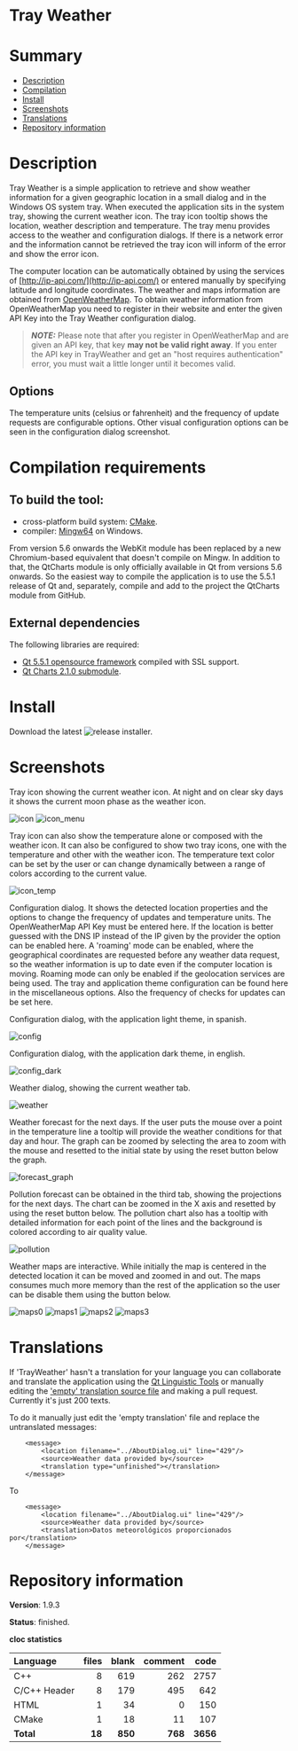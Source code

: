 Tray Weather
============

# Summary
- [Description](#description)
- [Compilation](#compilation-requirements)
- [Install](#install)
- [Screenshots](#screenshots)
- [Translations](#translations)
- [Repository information](#repository-information)

# Description
Tray Weather is a simple application to retrieve and show weather information for a given geographic location in a small dialog and in the Windows OS system tray. When executed the application sits
in the system tray, showing the current weather icon. The tray icon tooltip shows the location, weather description and temperature. The tray menu provides access to the weather and configuration
dialogs. If there is a network error and the information cannot be retrieved the tray icon will inform of the error and show the error icon. 

The computer location can be automatically obtained by using the services of [http://ip-api.com/](http://ip-api.com/) or entered manually by specifying latitude and longitude coordinates. The weather
and maps information are obtained from [OpenWeatherMap](http://openweathermap.org/). To obtain weather information from OpenWeatherMap you need to register in their website and enter the given API Key
into the Tray Weather configuration dialog. 

> **_NOTE:_**  Please note that after you register in OpenWeatherMap and are given an API key, that key **may not be valid right away**. If you enter the API key in TrayWeather and get an "host requires authentication" error, you must wait a little longer until it becomes valid.

## Options
The temperature units (celsius or fahrenheit) and the frequency of update requests are configurable options. Other visual configuration options can be seen in the configuration dialog screenshot.

# Compilation requirements
## To build the tool:
* cross-platform build system: [CMake](http://www.cmake.org/cmake/resources/software.html).
* compiler: [Mingw64](http://sourceforge.net/projects/mingw-w64/) on Windows.

From version 5.6 onwards the WebKit module has been replaced by a new Chromium-based equivalent that doesn't compile on Mingw. In addition to that, the QtCharts module is only officially available in Qt
from versions 5.6 onwards. So the easiest way to compile the application is to use the 5.5.1 release of Qt and, separately, compile and add to the project the QtCharts module from GitHub. 

## External dependencies
The following libraries are required:
* [Qt 5.5.1 opensource framework](http://www.qt.io/) compiled with SSL support.
* [Qt Charts 2.1.0 submodule](https://github.com/qt/qtcharts).

# Install

Download the latest ![release](https://github.com/FelixdelasPozas/TrayWeather/releases/) installer.

# Screenshots
Tray icon showing the current weather icon. At night and on clear sky days it shows the current moon phase as the weather icon.

![icon](https://cloud.githubusercontent.com/assets/12167134/20938095/f03e2474-bbe9-11e6-83b9-e2bc8c716bf4.jpg)
![icon_menu](https://user-images.githubusercontent.com/12167134/121608218-c7e88c00-ca51-11eb-8501-9a45314cf2fc.png)

Tray icon can also show the temperature alone or composed with the weather icon. It can also be configured to show two tray icons, one with the temperature and other with the weather icon. 
The temperature text color can be set by the user or can change dynamically between a range of colors according to the current value. 

![icon_temp](https://user-images.githubusercontent.com/12167134/85929400-b6e05280-b8b4-11ea-9574-bf27537f38e3.png)

Configuration dialog. It shows the detected location properties and the options to change the frequency of updates and temperature units. The OpenWeatherMap API Key must be entered here. If the location is better guessed with the DNS IP instead of the IP given by the provider the option
can be enabled here. A 'roaming' mode can be enabled, where the geographical coordinates are requested before any weather data request, so the 
weather information is up to date even if the computer location is moving. Roaming mode can only be enabled if the geolocation services are being used.
The tray and application theme configuration can be found here in the miscellaneous options. Also the frequency of checks for updates can be set here.

Configuration dialog, with the application light theme, in spanish.

![config](https://user-images.githubusercontent.com/12167134/126078725-dbd729e7-7490-44ab-b938-5dd26ba00d7e.png)

Configuration dialog, with the application dark theme, in english.

![config_dark](https://user-images.githubusercontent.com/12167134/126078727-7a66a6aa-0fb7-487e-8e06-5baba72f8bac.png)

Weather dialog, showing the current weather tab. 

![weather](https://user-images.githubusercontent.com/12167134/109207321-4a9e5180-77a9-11eb-9ece-bc292d7c9bf5.png)

Weather forecast for the next days. If the user puts the mouse over a point in the temperature line a tooltip will provide the weather conditions for that day and hour. 
The graph can be zoomed by selecting the area to zoom with the mouse and resetted to the initial state by using the reset button below the graph.

![forecast_graph](https://user-images.githubusercontent.com/12167134/109207324-4b36e800-77a9-11eb-9891-291c907d0aef.png)

Pollution forecast can be obtained in the third tab, showing the projections for the next days. The chart can be zoomed in the X axis and
resetted by using the reset button below. The pollution chart also has a tooltip with detailed information for each point of the lines and
the background is colored according to air quality value. 

![pollution](https://user-images.githubusercontent.com/12167134/109207327-4bcf7e80-77a9-11eb-89a0-dd704e8969ad.png)

Weather maps are interactive. While initially the map is centered in the detected location it can be moved and zoomed in and out. The maps consumes much more memory than
the rest of the application so the user can be disable them using the button below. 

![maps0](https://user-images.githubusercontent.com/12167134/109207325-4bcf7e80-77a9-11eb-8744-8b928c5d2c3e.png)
![maps1](https://cloud.githubusercontent.com/assets/12167134/20938099/f07daa22-bbe9-11e6-9efb-07466ef36748.jpg)
![maps2](https://cloud.githubusercontent.com/assets/12167134/20938097/f0623792-bbe9-11e6-8ebf-0ae4b5b679a9.jpg)
![maps3](https://cloud.githubusercontent.com/assets/12167134/20938100/f0851d34-bbe9-11e6-80c9-d7d952632cc4.jpg)

# Translations

If 'TrayWeather' hasn't a translation for your language you can collaborate and translate the application using the 
[Qt Linguistic Tools](https://doc.qt.io/qt-5/qtlinguist-index.html) or manually editing the
['empty' translation source file](https://github.com/FelixdelasPozas/TrayWeather/blob/master/languages/empty.ts)
and making a pull request. Currently it's just 200 texts.

To do it manually just edit the 'empty translation' file and replace the untranslated messages:

```
    <message>
        <location filename="../AboutDialog.ui" line="429"/>
        <source>Weather data provided by</source>
        <translation type="unfinished"></translation>
    </message>
```
    
To

```
    <message>
        <location filename="../AboutDialog.ui" line="429"/>
        <source>Weather data provided by</source>
        <translation>Datos meteorológicos proporcionados por</translation>
    </message>
```


# Repository information

**Version**: 1.9.3

**Status**: finished.

**cloc statistics**

| Language                     |files          |blank        |comment           |code  |
|:-----------------------------|--------------:|------------:|-----------------:|-----:|
| C++                          |   8           | 619         |   262            | 2757 |
| C/C++ Header                 |   8           | 179         |   495            |  642 |
| HTML                         |   1           |  34         |     0            |  150 |
| CMake                        |   1           |  18         |    11            |  107 |
| **Total**                    | **18**        | **850**     | **768**          | **3656** |
